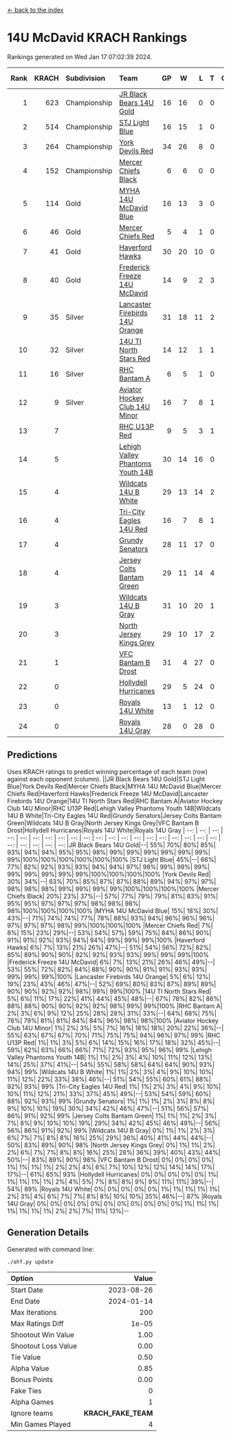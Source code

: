 [<- back to the index](readme.md)
# 14U McDavid KRACH Rankings
Rankings generated on Wed Jan 17 07:02:39 2024.

Rank|KRACH|Subdivision|Team|GP|W|L|T|OTW|OTL|SoS|Exp Wins|Win Diff
---:|---:|:---|:---|---:|---:|---:|---:|---:|---:|---:|---:|---:
1|623|Championship|[JR Black Bears 14U Gold](https://gamesheetstats.com/seasons/3659/teams/140633/schedule)|16|16|0|0|1|0|7|16.8|-0.0
2|514|Championship|[STJ Light Blue](https://gamesheetstats.com/seasons/3659/teams/140639/schedule)|16|15|1|0|0|0|46|15.9|0.0
3|264|Championship|[York Devils Red](https://gamesheetstats.com/seasons/3659/teams/140644/schedule)|34|26|8|0|0|0|370|26.9|0.0
4|152|Championship|[Mercer Chiefs Black](https://gamesheetstats.com/seasons/3659/teams/140605/schedule)|6|6|0|0|0|0|3|6.9|0.0
5|114|Gold|[MYHA 14U McDavid Blue](https://gamesheetstats.com/seasons/3659/teams/140636/schedule)|16|13|3|0|0|0|46|13.9|0.0
6|46|Gold|[Mercer Chiefs Red](https://gamesheetstats.com/seasons/3659/teams/140606/schedule)|5|4|1|0|0|0|46|4.9|0.0
7|41|Gold|[Haverford Hawks](https://gamesheetstats.com/seasons/3659/teams/140630/schedule)|30|20|10|0|0|0|97|20.9|0.0
8|40|Gold|[Frederick Freeze 14U McDavid](https://gamesheetstats.com/seasons/3659/teams/140628/schedule)|14|9|2|3|0|0|44|11.4|0.0
9|35|Silver|[Lancaster Firebirds 14U Orange](https://gamesheetstats.com/seasons/3659/teams/140634/schedule)|31|18|11|2|0|0|104|19.9|0.0
10|32|Silver|[14U TI North Stars Red](https://gamesheetstats.com/seasons/3659/teams/140626/schedule)|14|12|1|1|0|0|6|13.4|0.0
11|16|Silver|[RHC Bantam A](https://gamesheetstats.com/seasons/3659/teams/140618/schedule)|6|5|1|0|0|0|3|5.9|0.0
12|9|Silver|[Aviator Hockey Club 14U Minor](https://gamesheetstats.com/seasons/3659/teams/140627/schedule)|16|7|8|1|0|0|120|8.4|0.0
13|7||[RHC U13P Red](https://gamesheetstats.com/seasons/3659/teams/140619/schedule)|9|5|3|1|1|0|29|6.4|0.0
14|5||[Lehigh Valley Phantoms Youth 14B](https://gamesheetstats.com/seasons/3659/teams/140635/schedule)|30|14|16|0|1|1|59|14.9|0.0
15|4||[Wildcats 14U B White](https://gamesheetstats.com/seasons/3659/teams/140643/schedule)|29|13|14|2|1|1|43|14.9|0.0
16|4||[Tri-City Eagles 14U Red](https://gamesheetstats.com/seasons/3659/teams/140640/schedule)|16|7|8|1|1|0|56|8.4|0.0
17|4||[Grundy Senators](https://gamesheetstats.com/seasons/3659/teams/140629/schedule)|28|11|17|0|0|1|126|11.9|0.0
18|4||[Jersey Colts Bantam Green](https://gamesheetstats.com/seasons/3659/teams/140632/schedule)|29|11|14|4|1|0|26|13.9|0.0
19|3||[Wildcats 14U B Gray](https://gamesheetstats.com/seasons/3659/teams/140642/schedule)|31|10|20|1|0|0|41|11.4|0.0
20|3||[North Jersey Kings Grey](https://gamesheetstats.com/seasons/3659/teams/140637/schedule)|29|10|17|2|1|1|31|11.9|0.0
21|1||[VFC Bantam B Drost](https://gamesheetstats.com/seasons/3659/teams/140641/schedule)|31|4|27|0|0|2|130|4.9|0.0
22|0||[Hollydell Hurricanes](https://gamesheetstats.com/seasons/3659/teams/140631/schedule)|29|5|24|0|0|0|22|5.9|0.0
23|0||[Royals 14U White](https://gamesheetstats.com/seasons/3659/teams/140620/schedule)|13|1|12|0|0|1|92|1.9|0.0
24|0||[Royals 14U Gray](https://gamesheetstats.com/seasons/3659/teams/140638/schedule)|28|0|28|0|0|0|75|0.9|0.0

## Predictions
Uses KRACH ratings to predict winning percentage of each team (row) against each opponent (column).
||JR Black Bears 14U Gold|STJ Light Blue|York Devils Red|Mercer Chiefs Black|MYHA 14U McDavid Blue|Mercer Chiefs Red|Haverford Hawks|Frederick Freeze 14U McDavid|Lancaster Firebirds 14U Orange|14U TI North Stars Red|RHC Bantam A|Aviator Hockey Club 14U Minor|RHC U13P Red|Lehigh Valley Phantoms Youth 14B|Wildcats 14U B White|Tri-City Eagles 14U Red|Grundy Senators|Jersey Colts Bantam Green|Wildcats 14U B Gray|North Jersey Kings Grey|VFC Bantam B Drost|Hollydell Hurricanes|Royals 14U White|Royals 14U Gray
| --: | --: | --: | --: | --: | --: | --: | --: | --: | --: | --: | --: | --: | --: | --: | --: | --: | --: | --: | --: | --: | --: | --: | --: | --: 
|JR Black Bears 14U Gold|--| 55%| 70%| 80%| 85%| 93%| 94%| 94%| 95%| 95%| 98%| 99%| 99%| 99%| 99%| 99%| 99%| 99%|100%|100%|100%|100%|100%|100%
|STJ Light Blue| 45%|--| 66%| 77%| 82%| 92%| 93%| 93%| 94%| 94%| 97%| 98%| 99%| 99%| 99%| 99%| 99%| 99%| 99%| 99%|100%|100%|100%|100%
|York Devils Red| 30%| 34%|--| 63%| 70%| 85%| 87%| 87%| 88%| 89%| 94%| 97%| 97%| 98%| 98%| 98%| 99%| 99%| 99%| 99%|100%|100%|100%|100%
|Mercer Chiefs Black| 20%| 23%| 37%|--| 57%| 77%| 79%| 79%| 81%| 83%| 91%| 95%| 95%| 97%| 97%| 97%| 98%| 98%| 98%| 98%|100%|100%|100%|100%
|MYHA 14U McDavid Blue| 15%| 18%| 30%| 43%|--| 71%| 74%| 74%| 77%| 78%| 88%| 93%| 94%| 96%| 96%| 96%| 97%| 97%| 97%| 98%| 99%|100%|100%|100%
|Mercer Chiefs Red|  7%|  8%| 15%| 23%| 29%|--| 53%| 54%| 57%| 59%| 75%| 84%| 86%| 90%| 91%| 91%| 92%| 93%| 94%| 94%| 99%| 99%| 99%|100%
|Haverford Hawks|  6%|  7%| 13%| 21%| 26%| 47%|--| 51%| 54%| 56%| 72%| 82%| 85%| 89%| 90%| 90%| 92%| 92%| 93%| 93%| 99%| 99%| 99%|100%
|Frederick Freeze 14U McDavid|  6%|  7%| 13%| 21%| 26%| 46%| 49%|--| 53%| 55%| 72%| 82%| 84%| 88%| 90%| 90%| 91%| 91%| 93%| 93%| 99%| 99%| 99%|100%
|Lancaster Firebirds 14U Orange|  5%|  6%| 12%| 19%| 23%| 43%| 46%| 47%|--| 52%| 69%| 80%| 83%| 87%| 89%| 89%| 90%| 90%| 92%| 92%| 98%| 99%| 99%|100%
|14U TI North Stars Red|  5%|  6%| 11%| 17%| 22%| 41%| 44%| 45%| 48%|--| 67%| 78%| 82%| 86%| 88%| 88%| 90%| 90%| 92%| 92%| 98%| 99%| 99%|100%
|RHC Bantam A|  2%|  3%|  6%|  9%| 12%| 25%| 28%| 28%| 31%| 33%|--| 64%| 68%| 75%| 78%| 79%| 81%| 81%| 84%| 84%| 96%| 98%| 98%|100%
|Aviator Hockey Club 14U Minor|  1%|  2%|  3%|  5%|  7%| 16%| 18%| 18%| 20%| 22%| 36%|--| 55%| 63%| 67%| 67%| 70%| 71%| 75%| 75%| 94%| 96%| 97%| 99%
|RHC U13P Red|  1%|  1%|  3%|  5%|  6%| 14%| 15%| 16%| 17%| 18%| 32%| 45%|--| 59%| 62%| 63%| 66%| 66%| 71%| 72%| 93%| 95%| 96%| 99%
|Lehigh Valley Phantoms Youth 14B|  1%|  1%|  2%|  3%|  4%| 10%| 11%| 12%| 13%| 14%| 25%| 37%| 41%|--| 54%| 55%| 58%| 58%| 64%| 64%| 90%| 93%| 94%| 99%
|Wildcats 14U B White|  1%|  1%|  2%|  3%|  4%|  9%| 10%| 10%| 11%| 12%| 22%| 33%| 38%| 46%|--| 51%| 54%| 55%| 60%| 61%| 88%| 92%| 93%| 99%
|Tri-City Eagles 14U Red|  1%|  1%|  2%|  3%|  4%|  9%| 10%| 10%| 11%| 12%| 21%| 33%| 37%| 45%| 49%|--| 53%| 54%| 59%| 60%| 88%| 92%| 93%| 99%
|Grundy Senators|  1%|  1%|  1%|  2%|  3%|  8%|  8%|  9%| 10%| 10%| 19%| 30%| 34%| 42%| 46%| 47%|--| 51%| 56%| 57%| 86%| 91%| 92%| 99%
|Jersey Colts Bantam Green|  1%|  1%|  1%|  2%|  3%|  7%|  8%|  9%| 10%| 10%| 19%| 29%| 34%| 42%| 45%| 46%| 49%|--| 56%| 56%| 86%| 91%| 92%| 99%
|Wildcats 14U B Gray|  0%|  1%|  1%|  2%|  3%|  6%|  7%|  7%|  8%|  8%| 16%| 25%| 29%| 36%| 40%| 41%| 44%| 44%|--| 50%| 83%| 89%| 90%| 98%
|North Jersey Kings Grey|  0%|  1%|  1%|  2%|  2%|  6%|  7%|  7%|  8%|  8%| 16%| 25%| 28%| 36%| 39%| 40%| 43%| 44%| 50%|--| 83%| 89%| 90%| 98%
|VFC Bantam B Drost|  0%|  0%|  0%|  0%|  1%|  1%|  1%|  1%|  2%|  2%|  4%|  6%|  7%| 10%| 12%| 12%| 14%| 14%| 17%| 17%|--| 61%| 65%| 93%
|Hollydell Hurricanes|  0%|  0%|  0%|  0%|  0%|  1%|  1%|  1%|  1%|  1%|  2%|  4%|  5%|  7%|  8%|  8%|  9%|  9%| 11%| 11%| 39%|--| 54%| 89%
|Royals 14U White|  0%|  0%|  0%|  0%|  0%|  1%|  1%|  1%|  1%|  1%|  2%|  3%|  4%|  6%|  7%|  7%|  8%|  8%| 10%| 10%| 35%| 46%|--| 87%
|Royals 14U Gray|  0%|  0%|  0%|  0%|  0%|  0%|  0%|  0%|  0%|  0%|  0%|  1%|  1%|  1%|  1%|  1%|  1%|  1%|  2%|  2%|  7%| 11%| 13%|--

## Generation Details

Generated with command line:
```
./ahf.py update
```

| Option | Value |
| :----- | ----: |
| Start Date | 2023-08-26 |
| End Date | 2024-01-14 |
| Max Iterations | 200 |
| Max Ratings Diff | 1e-05 |
| Shootout Win Value | 1.00 |
| Shootout Loss Value | 0.00 |
| Tie Value | 0.50 |
| Alpha Value | 0.85 |
| Bonus Points | 0.00 |
| Fake Ties | 0 |
| Alpha Games | 1 |
| Ignore teams | __KRACH_FAKE_TEAM__ |
| Min Games Played | 4 |

